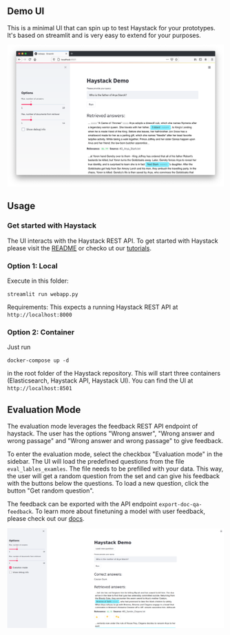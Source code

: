 ## Demo UI

This is a minimal UI that can spin up to test Haystack for your prototypes. It's based on streamlit and is very easy to extend for your purposes. 

![Screenshot](https://raw.githubusercontent.com/deepset-ai/haystack/master/docs/_src/img/streamlit_ui_screenshot.png)

## Usage

### Get started with Haystack

The UI interacts with the Haystack REST API. To get started with Haystack please visit the [README](https://github.com/deepset-ai/haystack/tree/master#key-components) or checko ut our [tutorials](https://haystack.deepset.ai/docs/latest/tutorial1md).

### Option 1: Local

Execute in this folder:
```
streamlit run webapp.py
```

Requirements: This expects a running Haystack REST API at `http://localhost:8000`

### Option 2: Container

Just run
```
docker-compose up -d
``` 
in the root folder of the Haystack repository. This will start three containers (Elasticsearch, Haystack API, Haystack UI).
You can find the UI at `http://localhost:8501`

## Evaluation Mode

The evaluation mode leverages the feedback REST API endpoint of haystack. The user has the options "Wrong answer", "Wrong answer and wrong passage" and "Wrong answer and wrong passage" to give feedback. 

To enter the evaluation mode, select the checkbox "Evaluation mode" in the sidebar. The UI will load the predefined questions from the file `eval_lables_examles`. The file needs to be prefilled with your data. This way, the user will get a random question from the set and can give his feedback with the buttons below the questions. To load a new question, click the button "Get random question".

The feedback can be exported with the API endpoint `export-doc-qa-feedback`. To learn more about finetuning a model with user feedback, please check out our [docs](https://haystack.deepset.ai/docs/latest/domain_adaptationmd#User-Feedback).

![Screenshot](https://raw.githubusercontent.com/deepset-ai/haystack/master/docs/_src/img/streamlit_ui_screenshot_eval_mode.png)
